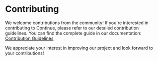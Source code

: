 # Contributing

We welcome contributions from the community! If you're interested in contributing to Continue, please refer to our detailed contribution guidelines. You can find the complete guide in our documentation:
[Contribution Guidelines](./docs/docs/community/contributing.md)

We appreciate your interest in improving our project and look forward to your contributions!
